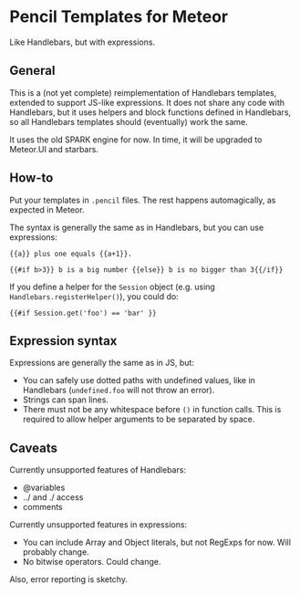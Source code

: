 Pencil Templates for Meteor
===========================
Like Handlebars, but with expressions.

General
-------
This is a (not yet complete) reimplementation of Handlebars templates, extended to support JS-like expressions.
It does not share any code with Handlebars, but it uses helpers and block functions defined in Handlebars, so
all Handlebars templates should (eventually) work the same. 

It uses the old SPARK engine for now. In time, it will be upgraded to Meteor.UI and starbars.

How-to
------
Put your templates in `.pencil` files. The rest happens automagically, as expected in Meteor.

The syntax is generally the same as in Handlebars, but you can use expressions:
    
    {{a}} plus one equals {{a+1}}.
    
    {{#if b>3}} b is a big number {{else}} b is no bigger than 3{{/if}}

If you define a helper for the `Session` object (e.g. using `Handlebars.registerHelper()`), you could do:
    
    {{#if Session.get('foo') == 'bar' }}

Expression syntax
-----------------
Expressions are generally the same as in JS, but:
* You can safely use dotted paths with undefined values, like in Handlebars (`undefined.foo` will not throw an error).
* Strings can span lines.
* There must not be any whitespace before `()` in function calls. This is required to allow helper arguments to
  be separated by space. 


Caveats
-------
Currently unsupported features of Handlebars:
* @variables
* ../ and ./ access
* comments

Currently unsupported features in expressions:
* You can include Array and Object literals, but not RegExps for now. Will probably change.
* No bitwise operators. Could change.

Also, error reporting is sketchy.

